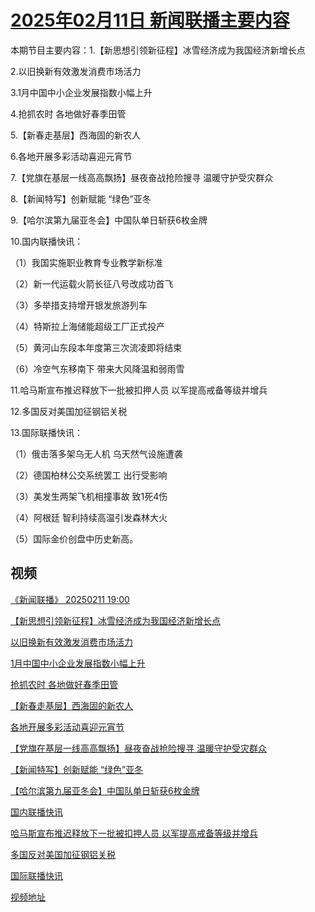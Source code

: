 # [2025年02月11日 新闻联播主要内容](https://tv.cctv.com/lm/xwlb/day/20250211.shtml)

本期节目主要内容：1.【新思想引领新征程】冰雪经济成为我国经济新增长点

2.以旧换新有效激发消费市场活力

3.1月中国中小企业发展指数小幅上升

4.抢抓农时 各地做好春季田管

5.【新春走基层】西海固的新农人

6.各地开展多彩活动喜迎元宵节

7.【党旗在基层一线高高飘扬】昼夜奋战抢险搜寻 温暖守护受灾群众

8.【新闻特写】创新赋能 “绿色”亚冬

9.【哈尔滨第九届亚冬会】中国队单日斩获6枚金牌

10.国内联播快讯：

（1）我国实施职业教育专业教学新标准

（2）新一代运载火箭长征八号改成功首飞

（3）多举措支持增开银发旅游列车

（4）特斯拉上海储能超级工厂正式投产

（5）黄河山东段本年度第三次流凌即将结束

（6）冷空气东移南下 带来大风降温和弱雨雪

11.哈马斯宣布推迟释放下一批被扣押人员 以军提高戒备等级并增兵

12.多国反对美国加征钢铝关税

13.国际联播快讯：

（1）俄击落多架乌无人机 乌天然气设施遭袭

（2）德国柏林公交系统罢工 出行受影响

（3）美发生两架飞机相撞事故 致1死4伤

（4）阿根廷 智利持续高温引发森林大火

（5）国际金价创盘中历史新高。

## 视频

[《新闻联播》 20250211 19:00](https://tv.cctv.com/2025/02/11/VIDEAikgTzdiLlU6kPnkUSct250211.shtml)

[【新思想引领新征程】冰雪经济成为我国经济新增长点](https://tv.cctv.com/2025/02/11/VIDEIft7QgbIyS3BJoDUOIPu250211.shtml)

[以旧换新有效激发消费市场活力](https://tv.cctv.com/2025/02/11/VIDEGVfmQgtLY4yM8KLu0xEe250211.shtml)

[1月中国中小企业发展指数小幅上升](https://tv.cctv.com/2025/02/11/VIDEr0hnl94s22p6J6qBDZMl250211.shtml)

[抢抓农时 各地做好春季田管](https://tv.cctv.com/2025/02/11/VIDEo3krc2IdrxPvw7z4NxEs250211.shtml)

[【新春走基层】西海固的新农人](https://tv.cctv.com/2025/02/11/VIDEtBGs5Gy4n1meVPmXKPbm250211.shtml)

[各地开展多彩活动喜迎元宵节](https://tv.cctv.com/2025/02/11/VIDEHXcQWX99V085il3noYbL250211.shtml)

[【党旗在基层一线高高飘扬】昼夜奋战抢险搜寻 温暖守护受灾群众](https://tv.cctv.com/2025/02/11/VIDE3W6TGmFCbuTe4hOj958I250211.shtml)

[【新闻特写】创新赋能 “绿色”亚冬](https://tv.cctv.com/2025/02/11/VIDEO2Ryi8cHSPwRO1gp6xn9250211.shtml)

[【哈尔滨第九届亚冬会】中国队单日斩获6枚金牌](https://tv.cctv.com/2025/02/11/VIDE4iDeR4Jkx6XbdxD0gnXR250211.shtml)

[国内联播快讯](https://tv.cctv.com/2025/02/11/VIDE6QaTZdvewZwWErm75Rbr250211.shtml)

[哈马斯宣布推迟释放下一批被扣押人员 以军提高戒备等级并增兵](https://tv.cctv.com/2025/02/11/VIDEPClAHP5mvjfPieCOD78U250211.shtml)

[多国反对美国加征钢铝关税](https://tv.cctv.com/2025/02/11/VIDEEHYkke3nqj7f4PGwNbR8250211.shtml)

[国际联播快讯](https://tv.cctv.com/2025/02/11/VIDEClKYNEqUExyfFGpXpirY250211.shtml)

[视频地址](https://tv.cctv.com/lm/xwlb/day/20250211.shtml) 

